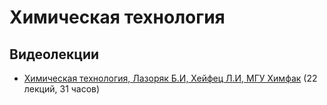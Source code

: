 # Химическая технология

## Видеолекции

* [Химическая технология, Лазоряк Б.И, Хейфец Л.И, МГУ Химфак](https://teach-in.ru/course/chemical-engineering) (22 лекций, 31 часов)

